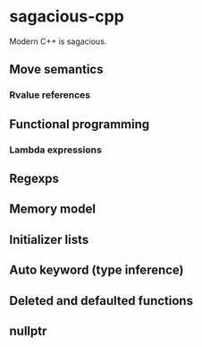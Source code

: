 # sagacious-cpp

Modern C++ is sagacious.

## Move semantics
### Rvalue references
## Functional programming
### Lambda expressions
## Regexps
## Memory model
## Initializer lists
## Auto keyword (type inference)
## Deleted and defaulted functions
## nullptr
